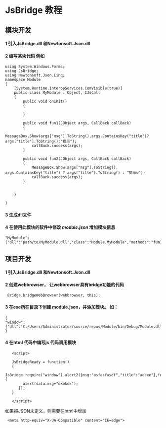 # JsBridge 教程

## 模块开发

#### 1 引入JsBridge.dll 和Newtonsoft.Json.dll
#### 2 编写某块代码 例如 

```
using System.Windows.Forms;
using JsBridge;
using Newtonsoft.Json.Linq;
namespace Module
{
    [System.Runtime.InteropServices.ComVisible(true)]
    public class MyModule : Object, IJsCall
    {
        public void onInit()
        {
           
        }

        public void fun1(JObject args, CallBack callBack)
        {
            MessageBox.Show(args["msg"].ToString(),args.ContainsKey("title")? args["title"].ToString():"提示");
            callBack.success(args);
        }

        public void fun2(JObject args, CallBack callBack)
        {
            MessageBox.Show(args["msg"].ToString(), args.ContainsKey("title") ? args["title"].ToString() : "提示w");
            callBack.success(args);
        }


    }
 
}

```

#### 3 生成dll文件

#### 4  在使用此模块的软件中修改 *module.json* 增加模块信息

```
"MyModule":{"dll":'path/to/MyModule.dll',"class":"Module.MyModule","methods":"fun1,fun2"}
```


## 项目开发

#### 1 引入JsBridge.dll 和Newtonsoft.Json.dll
#### 2 创建webbrowser， 让webbrowser具有bridge功能的代码

```
 Bridge.bridgeWebBrowser(webbrowser, this);
```
#### 3 在exe所在目录下创建 module.json，并添加模块。 如：

```
{
"window":{"dll":'C:/Users/Administrator/source/repos/Module/bin/Debug/Module.dll',"class":"Module.Window","methods":"alert,alert2"}
}

```

#### 4 在html 代码中编写js 代码调用模块

```
   <script>
   
   JsBridgeReady = function()
   {
      JsBridge.require("window").alert2({msg:"asfasfasdf","title":"aeeee"},function(data){
		alert(data.msg+"okokok");
	  });
   }
   
   </script>
```

如果报JSON未定义，则需要在html中增加

```
 <meta http-equiv="X-UA-Compatible" content="IE=edge">
```
